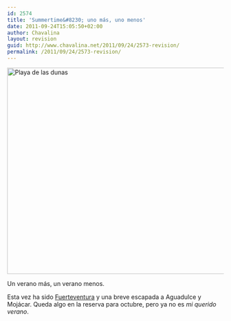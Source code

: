 ```yaml
---
id: 2574
title: 'Summertime&#8230; uno más, uno menos'
date: 2011-09-24T15:05:50+02:00
author: Chavalina
layout: revision
guid: http://www.chavalina.net/2011/09/24/2573-revision/
permalink: /2011/09/24/2573-revision/
---
```

[<img class="aligncenter" src="http://farm6.static.flickr.com/5274/5896642101_933bf77228_z.jpg" alt="Playa de las dunas" width="640" height="480" />](http://www.flickr.com/photos/chavalina/5896642101/ "Playa de las dunas por inma bermejo, en Flickr")

Un verano más, un verano menos.

Esta vez ha sido <a title="Mira mis fotos de Fuerteventura en Flickr" href="http://www.flickr.com/photos/chavalina/tags/fuerteventura/" target="_blank">Fuerteventura</a> y una breve escapada a Aguadulce y Mojácar. Queda algo en la reserva para octubre, pero ya no es _mi querido verano_.